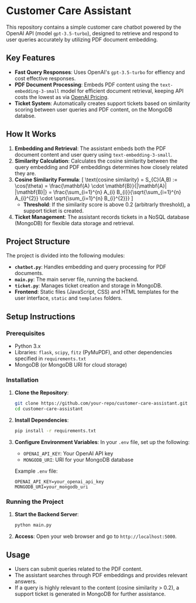 # Customer Care Assistant

This repository contains a simple customer care chatbot powered by the OpenAI API (model `gpt-3.5-turbo`), designed to retrieve and respond to user queries accurately by utilizing PDF document embedding.

## Key Features

- **Fast Query Responses**: Uses OpenAI's `gpt-3.5-turbo` for effiency and cost effective responses.
- **PDF Document Processing**: Embeds PDF content using the `text-embedding-3-small` model for efficient document retrieval, keeping API costs the lowest as via [OpenAI Pricing](https://openai.com/api/pricing/).
- **Ticket System**: Automatically creates support tickets based on similarity scoring between user queries and PDF content, on the MongoDB databse.

## How It Works

1. **Embedding and Retrieval**: The assistant embeds both the PDF document content and user query using `text-embedding-3-small`.
2. **Similarity Calculation**: Calculates the cosine similarity between the query embedding and PDF embeddings determines how closely related they are.
3. **Cosine Similarity Formula**:
   \[
   \text{cosine similarity} = S_{C}(A,B) := \cos(\theta) = \frac{\mathbf{A} \cdot \mathbf{B}}{\|\mathbf{A}\| \|\mathbf{B}\|} = \frac{\sum_{i=1}^{n} A_{i} B_{i}}{\sqrt{\sum_{i=1}^{n} A_{i}^{2}} \cdot \sqrt{\sum_{i=1}^{n} B_{i}^{2}}}
   \]
   - **Threshold**: If the similarity score is above 0.2 (arbitrarly threshold), a support ticket is created.
4. **Ticket Management**: The assistant records tickets in a NoSQL database (MongoDB) for flexible data storage and retrieval.

## Project Structure

The project is divided into the following modules:

- **`chatbot.py`**: Handles embedding and query processing for PDF documents.
- **`main.py`**: The main server file, running the backend.
- **`ticket.py`**: Manages ticket creation and storage in MongoDB.
- **Frontend**: Static files (JavaScript, CSS) and HTML templates for the user interface, `static` and `templates` folders.

## Setup Instructions

### Prerequisites

- Python 3.x
- Libraries: `flask`, `scipy`, `fitz` (PyMuPDF), and other dependencies specified in `requirements.txt`
- MongoDB (or MongoDB URI for cloud storage)

### Installation

1. **Clone the Repository**:
   ```bash
   git clone https://github.com/your-repo/customer-care-assistant.git
   cd customer-care-assistant
   ```

2. **Install Dependencies**:
   ```bash
   pip install -r requirements.txt
   ```

3. **Configure Environment Variables**:
   In your `.env` file, set up the following:
   - `OPENAI_API_KEY`: Your OpenAI API key
   - `MONGODB_URI`: URI for your MongoDB database

   Example `.env` file:
   ```plaintext
   OPENAI_API_KEY=your_openai_api_key
   MONGODB_URI=your_mongodb_uri
   ```

### Running the Project

1. **Start the Backend Server**:
   ```bash
   python main.py
   ```

2. **Access**:
   Open your web browser and go to `http://localhost:5000`.

## Usage

- Users can submit queries related to the PDF content.
- The assistant searches through PDF embeddings and provides relevant answers.
- If a query is highly relevant to the content (cosine similarity > 0.2), a support ticket is generated in MongoDB for further assistance.